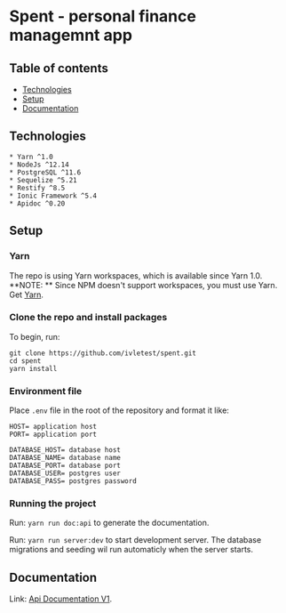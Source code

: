 # Spent - personal finance managemnt app

## Table of contents
* [Technologies](#technologies)
* [Setup](#setup)
* [Documentation](#documentation)

## Technologies
    * Yarn ^1.0
    * NodeJs ^12.14
    * PostgreSQL ^11.6
    * Sequelize ^5.21
    * Restify ^8.5
    * Ionic Framework ^5.4
    * Apidoc ^0.20
## Setup

### Yarn
The repo is using Yarn workspaces, which is available since Yarn 1.0.
**NOTE: ** Since NPM doesn't support workspaces, you must use Yarn.
Get [Yarn](https://classic.yarnpkg.com/en/docs/install/#windows-stable).

### Clone the repo and install packages
To begin, run:
```
git clone https://github.com/ivletest/spent.git
cd spent
yarn install
```

### Environment file
Place `.env` file in the root of the repository and format it like:
```
HOST= application host
PORT= application port

DATABASE_HOST= database host
DATABASE_NAME= database name
DATABASE_PORT= database port
DATABASE_USER= postgres user
DATABASE_PASS= postgres password
```

### Running the project

Run: `yarn run doc:api` to generate the documentation.

Run: `yarn run server:dev` to start development server. The database migrations
and seeding wil run automaticly when the server starts.

## Documentation
Link: [Api Documentation V1](localhost:3000/doc/v1).